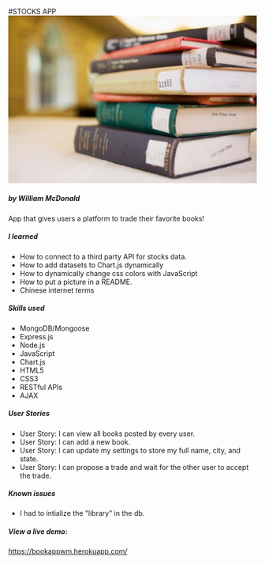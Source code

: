 #STOCKS APP
![alt stocks](https://github.com/ginoskotheon/bookapp/blob/master/public/assets/img/books.jpg)
##### by William McDonald

App that gives users a platform to trade their favorite books!

##### I learned

 - How to connect to a third party API for stocks data.
 - How to add datasets to Chart.js dynamically
 - How to dynamically change css colors with JavaScript
 - How to put a picture in a README.
 - Chinese internet terms


##### Skills used
 - MongoDB/Mongoose
 - Express.js
 - Node.js
 - JavaScript
 - Chart.js
 - HTML5
 - CSS3
 - RESTful APIs
 - AJAX

##### User Stories
 - User Story: I can view all books posted by every user.
 - User Story: I can add a new book.
 - User Story: I can update my settings to store my full name, city, and state.
 - User Story: I can propose a trade and wait for the other user to accept the trade.

##### Known issues
 - I had to intialize the "library" in the db.

##### View a live demo:

https://bookappwm.herokuapp.com/

